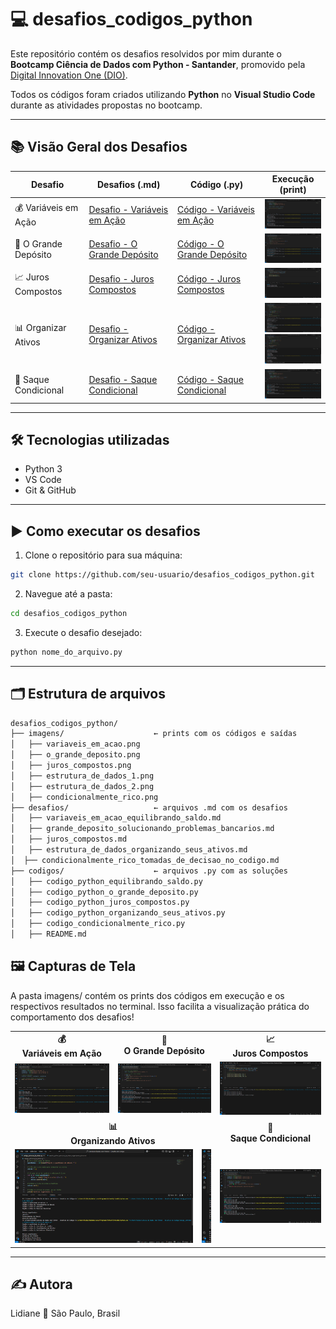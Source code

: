 # 💻 desafios_codigos_python

Este repositório contém os desafios resolvidos por mim durante o **Bootcamp Ciência de Dados com Python - Santander**, promovido pela [Digital Innovation One (DIO)](https://www.dio.me/).  

Todos os códigos foram criados utilizando **Python** no **Visual Studio Code** durante as atividades propostas no bootcamp.

---

## 📚 Visão Geral dos Desafios

| Desafio | Desafios (.md) | Código (.py) | Execução (print) |
|--------|------------------|--------------|------------------|
| 💰 Variáveis em Ação | [Desafio - Variáveis em Ação](./variaveis_em_acao_equilibrando_saldo.md) | [Código - Variáveis em Ação](./codigo_python_equilibrando_saldo.py) | <a href="./imagens/variaveis_em_acao.png" target="_blank"><img src="./imagens/variaveis_em_acao.png" width="120"/></a> |
| 🏦 O Grande Depósito | [Desafio - O Grande Depósito](./grande_deposito_solucionando_problemas_bancarios.md) | [Código - O Grande Depósito](./codigo_python_o_grande_deposito.py) | <a href="./imagens/o_grande_deposito.png" target="_blank"><img src="./imagens/o_grande_deposito.png" width="120"/></a> |
| 📈 Juros Compostos | [Desafio - Juros Compostos](./juros_compostos.md) | [Código - Juros Compostos](./codigo_python_juros_compostos.py) | <a href="./imagens/juros_compostos.png" target="_blank"><img src="./imagens/juros_compostos.png" width="120"/></a> |
| 📊 Organizar Ativos | [Desafio - Organizar Ativos](./estrutura_de_dados_organizando_seus_ativos.md) | [Código - Organizar Ativos](./codigo_python_organizando_seus_ativos.py) | <a href="./imagens/estrutura_de_dados_1.png" target="_blank"><img src="./imagens/estrutura_de_dados_1.png" width="120"/></a><br><a href="./imagens/estrutura_de_dados_2.png" target="_blank"><img src="./imagens/estrutura_de_dados_2.png" width="120"/></a> |
| 💸 Saque Condicional | [Desafio - Saque Condicional](./condicionalmente_rico_tomadas_de_decisao_no_codigo.md) | [Código - Saque Condicional](./codigo_condicionalmente_rico.py) | <a href="./imagens/condicionalmente_rico.png" target="_blank"><img src="./imagens/condicionalmente_rico.png" width="120"/></a> |

---

## 🛠️ Tecnologias utilizadas

- Python 3  
- VS Code  
- Git & GitHub  

---

## ▶️ Como executar os desafios

1. Clone o repositório para sua máquina:

```bash
git clone https://github.com/seu-usuario/desafios_codigos_python.git
```

2. Navegue até a pasta:

```bash
cd desafios_codigos_python
```

3. Execute o desafio desejado:

```bash
python nome_do_arquivo.py
```

---

## 🗂️ Estrutura de arquivos

```bash
desafios_codigos_python/
├── imagens/                    ← prints com os códigos e saídas
│   ├── variaveis_em_acao.png
│   ├── o_grande_deposito.png
│   ├── juros_compostos.png
│   ├── estrutura_de_dados_1.png
│   ├── estrutura_de_dados_2.png
│   ├── condicionalmente_rico.png
├── desafios/                   ← arquivos .md com os desafios
│   ├── variaveis_em_acao_equilibrando_saldo.md
│   ├── grande_deposito_solucionando_problemas_bancarios.md
│   ├── juros_compostos.md
│   ├── estrutura_de_dados_organizando_seus_ativos.md
│  ├── condicionalmente_rico_tomadas_de_decisao_no_codigo.md
├── codigos/                    ← arquivos .py com as soluções
│   ├── codigo_python_equilibrando_saldo.py
│   ├── codigo_python_o_grande_deposito.py
│   ├── codigo_python_juros_compostos.py
│   ├── codigo_python_organizando_seus_ativos.py
│   ├── codigo_condicionalmente_rico.py
│   ├── README.md

```

## 🖼️ Capturas de Tela

A pasta imagens/ contém os prints dos códigos em execução e os respectivos resultados no terminal. Isso facilita a visualização prática do comportamento dos desafios!

<table>
  <tr>
    <td align="center"><strong>💰<br>Variáveis em Ação</strong></td>
    <td align="center"><strong>🏦<br>O Grande Depósito</strong></td>
    <td align="center"><strong>📈<br>Juros Compostos</strong></td>
  </tr>
  <tr>
    <td>
      <a href="./imagens/variaveis_em_acao.png" target="_blank">
        <img src="./imagens/variaveis_em_acao.png" width="300"/>
      </a>
    </td>
    <td>
      <a href="./imagens/o_grande_deposito.png" target="_blank">
        <img src="./imagens/o_grande_deposito.png" width="300"/>
      </a>
    </td>
    <td>
      <a href="./imagens/juros_compostos.png" target="_blank">
        <img src="./imagens/juros_compostos.png" width="300"/>
      </a>
    </td>
  </tr>
  <tr>
    <td align="center" colspan="2"><strong>📊<br>Organizando Ativos</strong></td>
    <td align="center"><strong>💸<br>Saque Condicional</strong></td>
  </tr>
  <tr>
    <td colspan="2">
      <div style="white-space: nowrap; overflow-x: auto;">
        <a href="./imagens/estrutura_de_dados_1.png" target="_blank" style="display: inline-block; margin-right: 10px;">
          <img src="./imagens/estrutura_de_dados_1.png" width="285"/>
        </a>
        <a href="./imagens/estrutura_de_dados_2.png" target="_blank" style="display: inline-block;">
          <img src="./imagens/estrutura_de_dados_2.png" width="285"/>
        </a>
      </div>
    </td>
    <td>
      <a href="./imagens/condicionalmente_rico.png" target="_blank">
        <img src="./imagens/condicionalmente_rico.png" width="300"/>
      </a>
    </td>
  </tr>
</table>

---

## ✍️ Autora

Lidiane 📍 São Paulo, Brasil 

